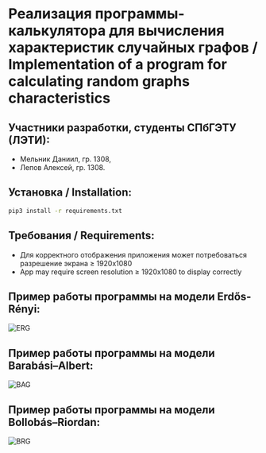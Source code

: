 # Реализация программы-калькулятора для вычисления характеристик случайных графов / Implementation of a program for calculating random graphs characteristics

## Участники разработки, студенты СПбГЭТУ (ЛЭТИ):
- Мельник Даниил, гр. 1308,
- Лепов Алексей, гр. 1308.

## Установка / Installation:
```bash
pip3 install -r requirements.txt
```
## Требования / Requirements:
- Для корректного отображения приложения может потребоваться разрешение экрана ≥ 1920x1080
- App may require screen resolution ≥ 1920x1080 to display correctly


## Пример работы программы на модели Erdős-Rényi:
![ERG](https://user-images.githubusercontent.com/77492646/210180061-2a438bdb-b592-4990-8ca3-566b1dff307b.gif)

## Пример работы программы на модели Barabási–Albert:
![BAG](https://user-images.githubusercontent.com/77492646/210584577-9af5e64b-923c-4ee2-be98-7aecaf7e889c.gif)

## Пример работы программы на модели Bollobás–Riordan:
![BRG](https://user-images.githubusercontent.com/77492646/210543884-1155fe44-fe37-4868-890a-578867389e26.gif)
